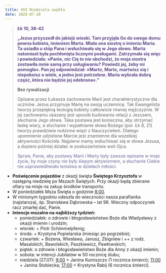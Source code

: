 ```yaml
---
title: XVI Niedziela zwykła
date: 2025-07-20
---
```


> **<span style="color: #5D4587;">Łk 10, 38-42 </span>**
>
> **<span style="color: #5D4587;">„Jezus przyszedł do jakiejś wioski. Tam przyjęła Go do swego domu pewna kobieta, imieniem Marta. Miała ona siostrę o imieniu Maria. Ta usiadła u stóp Pana i wsłuchiwała się w Jego słowo. Marta natomiast była pochłonięta licznymi posługami. Zatrzymała się więc i powiedziała: »Panie, nic Cię to nie obchodzi, że moja siostra zostawiła mnie samą przy usługiwaniu? Powiedz jej, żeby mi pomogła«. Pan jej odpowiedział: »Marto, Marto, martwisz się i niepokoisz o wiele, a jedno jest potrzebne. Maria wybrała dobrą część, która nie będzie jej odebrana«.”</span>**
>
>
>
> **Bez rywalizacji**
>
> Opisane przez Łukasza zachowanie Marii jest charakterystyczne dla uczniów. Jezus przyjmuje Marię na swoją uczennicę. Tak Ewangelista tworzy przepiękną teologię kobiety całkowicie równej mężczyźnie. W jej zachowaniu ukazany jest sposób budowania relacji z Jezusem, słuchanie Jego słowa. Taka postawa jest konieczna, aby otrzymać łaskę wiary, a słuchanie i wypełnianie słowa Bożego (por. Łk 8, 21) tworzy prawdziwie rodzinne więzi z Nauczycielem. Dlatego upomnienie udzielone Marcie jest znamienne dla wszelkiej aktywności Kościoła. Najpierw mamy wsłuchiwać się w słowa Jezusa, a dopiero później działać w posłuszeństwie woli Ojca.
>
> <span style="color: #666699;">Spraw, Panie, aby postawy Marii i Marty były zawsze wpisane w moje życie, by moje czyny nie były ślepym aktywizmem, a słuchanie Ciebie nie usprawiedliwiało lenistwa w dziełach miłości.
> &nbsp;

- **Poświęcenie pojazdów** z okazji święta **Świętego Krzysztofa** w następną niedzielę po Mszach Świętych. Przy okazji będą zbierane ofiary na misje na zakup środków transportu.
- W poniedziałek Msza Święta o godzinie <u>8:00</u>.
- W minionym tygodniu odeszła do wieczności nasza parafianka (najstarsza), śp. Stanisława Dąbrowska – lat 98. Wieczny odpoczynek racz zmarłej dać, Panie.
- **Intencje mszalne na najbliższy tydzień:**
  - poniedziałek: o zdrowie i błogosławieństwo Boże dla Władysławy z okazji imienin i urodzin;
  - wtorek: + Piotr Schimmelpfenig;
  - środa: + Krystyna Popielarska (miesiąc po pogrzebie);
  - czwartek: + Bożena, Wiesława, Janusz, Zbigniew i ++ z rodz. Masalskich, Bawolskich, Paszkiewicz, Pawłowskich;
  - piątek: o zdrowie i błogosławieństwo Boże dla Anny z okazji imienin;
  - sobota: w intencji Jubilatów w 50 rocznicę ślubu;
  - niedziela (27.07): <u>9:00</u> + Janina Kumiszczo (1 rocznica śmierci); <u>11:00</u> + Janina Stobiecka; <u>17:00</u> + Krystyna Rabij (6 rocznica śmierci).
